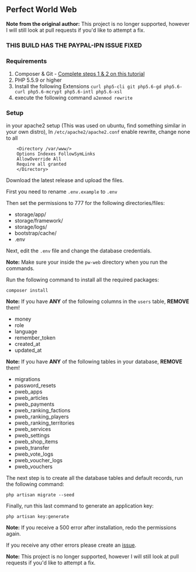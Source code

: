 ## Perfect World Web

**Note from the original author:** This project is no longer supported, however I will still look at pull requests if you'd like to attempt a fix.

### THIS BUILD HAS THE PAYPAL-IPN ISSUE FIXED

### Requirements
1. Composer & Git - [Complete steps 1 & 2 on this tutorial](https://www.digitalocean.com/community/tutorials/how-to-install-and-use-composer-on-ubuntu-14-04)
2. PHP 5.5.9 or higher
3. Install the following Extensions `curl php5-cli git php5.6-gd php5.6-curl php5.6-mcrypt php5.6-intl php5.6-xsl`
4. execute the following command `a2enmod rewrite`

### Setup
in your apache2 setup (This was used on ubuntu, find something similar in your own distro), In `/etc/apache2/apache2.conf` enable rewrite, change none to all

```
    <Directory /var/www/>
    Options Indexes FollowSymLinks
    AllowOverride All
    Require all granted
    </Directory>
```

Download the latest release and upload the files.

First you need to rename `.env.example` to `.env`

Then set the permissions to 777 for the following directories/files:

- storage/app/
- storage/framework/
- storage/logs/
- bootstrap/cache/
- .env

Next, edit the `.env` file and change the database credentials.

**Note:** Make sure your inside the `pw-web` directory when you run the commands.

Run the following command to install all the required packages:
````
composer install
````

**Note:** If you have **ANY** of the following columns in the `users` table, **REMOVE** them!
- money
- role
- language
- remember_token
- created_at
- updated_at

**Note:** If you have **ANY** of the following tables in your database, **REMOVE** them!
- migrations
- password_resets
- pweb_apps
- pweb_articles
- pweb_payments
- pweb_ranking_factions
- pweb_ranking_players
- pweb_ranking_territories
- pweb_services
- pweb_settings
- pweb_shop_items
- pweb_transfer
- pweb_vote_logs
- pweb_voucher_logs
- pweb_vouchers

The next step is to create all the database tables and default records, run the following command:
````
php artisan migrate --seed
````

Finally, run this last command to generate an application key:
````
php artisan key:generate
````

**Note:** If you receive a 500 error after installation, redo the permissions again.

If you receive any other errors please create an [issue](https://github.com/FuryPW/pw-web/issues).

**Note:** This project is no longer supported, however I will still look at pull requests if you'd like to attempt a fix.
